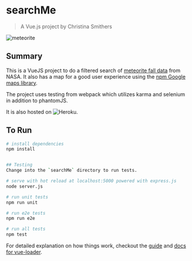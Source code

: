 # searchMe

> A Vue.js project by Christina Smithers

![meteorite](https://upload.wikimedia.org/wikipedia/commons/6/60/Meteoritenfund_auf_W%C3%BCstenpflaster.jpg "Meteorite")

## Summary
This is a VueJS project to do a filtered search of [meteorite fall data](https://data.nasa.gov/Space-Science/Meteorite-Landings/gh4g-9sfh) from NASA.  It also has a map for a good user experience using the [npm Google maps library](https://www.npmjs.com/package/vue2-google-maps).

The project uses testing from webpack which utilizes karma and selenium in addition to phantomJS.

It is also hosted on ![Heroku](https://searchmeteorites.herokuapp.com/).
## To Run
``` bash
# install dependencies
npm install


## Testing
Change into the `searchMe` directory to run tests.

# serve with hot reload at localhost:5000 powered with express.js
node server.js

# run unit tests
npm run unit

# run e2e tests
npm run e2e

# run all tests
npm test
```

For detailed explanation on how things work, checkout the [guide](http://vuejs-templates.github.io/webpack/) and [docs for vue-loader](http://vuejs.github.io/vue-loader).
